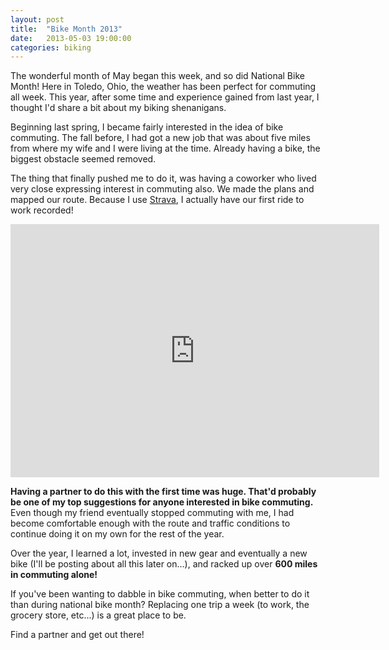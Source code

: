 ```yaml
---
layout: post
title:  "Bike Month 2013"
date:   2013-05-03 19:00:00
categories: biking
---
```


The wonderful month of May began this week, and so did National Bike Month! Here in Toledo, Ohio, the weather has been perfect for commuting all week. This year, after some time and experience gained from last year, I thought I'd share a bit about my biking shenanigans.

Beginning last spring, I became fairly interested in the idea of bike commuting. The fall before, I had got a new job that was about five miles from where my wife and I were living at the time. Already having a bike, the biggest obstacle seemed removed.

The thing that finally pushed me to do it, was having a coworker who lived very close expressing interest in commuting also. We made the plans and mapped our route. Because I use <a href="http://strava.com/" title="Strava" target="_blank">Strava</a>, I actually have our first ride to work recorded!

<iframe frameborder="0" height="405" scrolling="no" src="http://app.strava.com/activities/6667374/embed/8da6cab86b91a31e3567fd34fdcaf2cf3f06913d" width="590"> </iframe>

**Having a partner to do this with the first time was huge. That'd probably be one of my top suggestions for anyone interested in bike commuting.** Even though my friend eventually stopped commuting with me, I had become comfortable enough with the route and traffic conditions to continue doing it on my own for the rest of the year.

Over the year, I learned a lot, invested in new gear and eventually a new bike (I'll be posting about all this later on...), and racked up over **600 miles in commuting alone!**

If you've been wanting to dabble in bike commuting, when better to do it than during national bike month? Replacing one trip a week (to work, the grocery store, etc...) is a great place to be.

Find a partner and get out there!